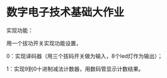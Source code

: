 # 数字电子技术基础大作业

实现功能：

用一个拔功开关实现功能设置，

0：实现译码器（用三个拔码开关做为输入，8个led灯作为输出）；

1：实现9到0十进制减法计数器，用数码管显示计数结果。

